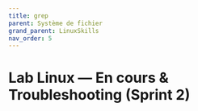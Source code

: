 ```yaml
---
title: grep
parent: Système de fichier
grand_parent: LinuxSkills
nav_order: 5
---
```


# Lab Linux — En cours & Troubleshooting (Sprint 2)
